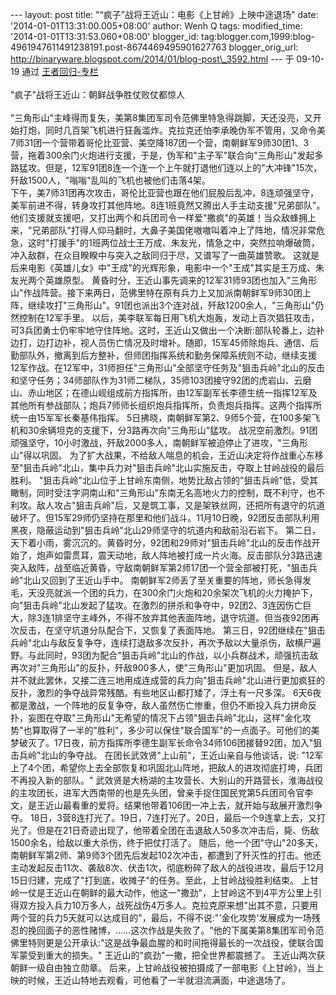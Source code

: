 --- layout: post title: "“疯子”战将王近山：电影《上甘岭》上映中途退场"
date: '2014-01-01T13:31:00.005+08:00' author: Wenh Q tags:
modified\_time: '2014-01-01T13:31:53.060+08:00' blogger\_id:
tag:blogger.com,1999:blog-4961947611491238191.post-8674469495901627763
blogger\_orig\_url:
http://binaryware.blogspot.com/2014/01/blog-post\_3592.html ---
于 09-10-19 通过 [王者回归-专栏](http://blog.china.com/u/060604/863/) \
\
"疯子"战将王近山：朝鲜战争胜仗败仗都惊人\
\
"三角形山"主峰得而复失，美第8集团军司令范佛里特急得跳脚，天还没亮，又开始打炮，同时几百架飞机进行狂轰滥炸。克拉克还怕李承晚伪军不管用，又命令美7师31团一个营带着哥伦比亚营、美空降187团一个营，南朝鲜军9师30团1、3营，拖着300余门火炮进行支援，于是，伪军和"主子军"联合向"三角形山"发起多路猛攻。但是，12军91团8连一个连一个上午就打退他们连以上的"大冲锋"15次，歼敌1500人，"嗡嗡"乱叫的飞机也被他们击落4架。
\
下午，美7师31团再次攻击，哥伦比亚营也跟在他们屁股后乱冲，8连顽强坚守，美军前进不得，转身攻打其他阵地。8连1班竟然又腾出人手主动支援"兄弟部队"。他们支援就支援吧，又打出两个和兵团司令一样爱"撒疯"的英雄！当众敌蜂拥上来，"兄弟部队"打得人仰马翻时，大鼻子美国佬嗷嗷叫着冲上了阵地，情况非常危急，这时"打援手"的1班两位战士王万成、朱友光，情急之中，突然拉响爆破筒，冲入敌群，在众目睽睽中与突入之敌同归于尽，又谱写了一曲英雄赞歌。
这就是后来电影《英雄儿女》中"王成"的光辉形象，电影中一个"王成"其实是王万成、朱友光两个英雄原型。
黄昏时分，王近山事先调来的12军31师93团也加入"三角形山"作战阵营。接下来两日，范佛里特在原有兵力上又加派南朝鲜军9师30团上阵，继续攻打"三角形山"。91团也派出3个连对战，歼敌1200余人，"三角形山"仍然控制在12军手里。
以后，美李联军每日用飞机大炮轰，发动上百次猖狂攻击，可3兵团勇士仍牢牢地守住阵地。这时，王近山又做出一个决断:部队轮番上，边补边打，边打边补，视人员伤亡情况及时增补。随即，15军45师除炮兵、通信、后勤部队外，撤离到后方整补，但师团指挥系统和勤务保障系统则不动，继续支援12军作战。在12军中，31师担任"三角形山"全部坚守任务及"狙击兵岭"北山的反击和坚守任务；34师部队作为31师二梯队，35师103团接守92团的虎岩山、云磨山、赤山地区；在德山岘组成前方指挥所，由12军副军长李德生统一指挥12军及其他所有参战部队；炮兵7师师长组织炮兵指挥所，负责炮兵指挥。这两个指挥所统一由15军军长秦基伟指挥。
5日拂晓，南朝鲜军第2、9师5个营，在100多架飞机和30余辆坦克的支援下，分3路再次向"三角形山"猛攻。
战况空前激烈。91团顽强坚守，10小时激战，歼敌2000多人，南朝鲜军被迫停止了进攻，"三角形山"得以巩固。
为了扩大战果，不给敌人喘息的机会，王近山决定将作战重心东移至"狙击兵岭"北山，集中兵力对"狙击兵岭"北山实施反击，夺取上甘岭战役的最后胜利。
"狙击兵岭"北山位于上甘岭东南侧，地势比敌占领的"狙击兵岭"低，受其瞰制，同时受注字洞南山和"三角形山"东南无名高地火力的控制，既不利守，也不利攻。敌人攻占"狙击兵岭"后，又是筑工事，又是架铁丝网，还把所有退守的坑道破坏了。但15军29师仍坚持在那里和他们战斗。11月10日晚，92团反击部队利用黑夜，隐蔽运动到"狙击兵岭"北山29师坚守的坑道内和敌前沿石岩下。
第二日，天下着小雨，雾沉沉的。黄昏时分，92团和29师对"狙击兵岭"北山的反击作战开始了，炮声如雷贯耳，震天动地，敌人阵地被打成一片火海。反击部队分3路迅速突入敌阵，战至临近黄昏，守敌南朝鲜军第2师17团一个营全部被打死，"狙击兵岭"北山又回到了王近山手中。
南朝鲜军2师丢了至关重要的阵地，师长急得发毛，天没亮就派一个团的兵力，在300余门火炮和20余架次飞机的火力掩护下，向"狙击兵岭"北山发起了猛攻。在激烈的拼杀和争夺中，92团2、3连因伤亡巨大，除3连1排坚守主峰外，不得不放弃其他表面阵地，退守坑道。但当夜92团再次反击，在坚守坑道分队配合下，又恢复了表面阵地。
第三日，92团继续在"狙击兵岭"北山与敌反复争夺，连续打退敌多次反扑，再次予敌以大量杀伤，敌横尸遍野。与此同时，93团为配合"狙击兵岭"北山的作战，以小兵群战术，顽强抗击敌再次对"三角形山"的反扑，歼敌900多人，使"三角形山"更加巩固。
但是，敌人并不就此罢休，又接二连三地用成连成营的兵力向"狙击兵岭"北山进行更加疯狂的反扑，激烈的争夺战异常残酷。有些地区山都打矮了，浮土有一尺多深。
6天6夜都是激战，一个阵地的反复争夺，敌人虽然伤亡惨重，但仍不断投入兵力拼命反扑，妄图在夺取"三角形山"无希望的情况下占领"狙击兵岭"北山，这样"金化攻势"也算取得了一半的"胜利"，多少可以保住"联合国军"的一点面子。可他们的美梦破灭了。17日夜，前方指挥所李德生副军长命令34师106团接替92团，加入"狙击兵岭"北山的争夺战。
在团长武效贤"上山前"，王近山亲自与他谈话，说:
"12军上了4个团，希望你上去全部恢复和巩固北山阵地，把敌人的进攻彻底打垮，兵团不再投入新的部队。"
武效贤是大杨湖的主攻营长、大别山的开路营长，淮海战役的主攻团长，进军大西南带的也是先头团，曾亲手捉住国民党第5兵团司令官李文，是王近山最看重的爱将。结果他带着106团一冲上去，就开始与敌展开激烈争夺。
18日，3营8连打光了。19日，7连打光了。20日，最后一个9连拿上去，又打光了。但是在21日奇迹出现了，他带着全团在击退敌人50多次冲击后，毙、伤敌1500余名，给敌以重大杀伤，终于把仗打活了。
随后，他一个团"守山"20多天，南朝鲜军第2师、第9师3个团先后发起102次冲击，都遭到了歼灭性的打击。他还主动发起反击11次、袭敌8次、伏击1次，彻底粉碎了敌人的战役进攻，最后于12月15日归建，完成了"打到底，收摊子"的任务。至此，上甘岭战役胜利结束。
上甘岭一仗是王近山在朝鲜的最大动作，他这一"撒劲"，上甘岭这不到4平方公里上引得双方投入兵力10万多人，战死战伤4万多人。克拉克原来想"出其不意，只要用两个营的兵力5天就可以达成目的"，最后，不得不说:"'金化攻势'发展成为一场残忍的挽回面子的恶性赌博，……这次作战是失败了。"他的下属美第8集团军司令范佛里特则更是公开承认:"这是战争最血腥的和时间拖得最长的一次战役，使联合国军蒙受到重大的损失。"
王近山的"疯劲"一撒，把全世界都震撼了。
王近山两次获朝鲜一级自由独立勋章。
后来，上甘岭战役被拍摄成了一部电影《上甘岭》，当上映的时候，王近山特地去观看，可他看了一半就泪流满面，中途退场了。
